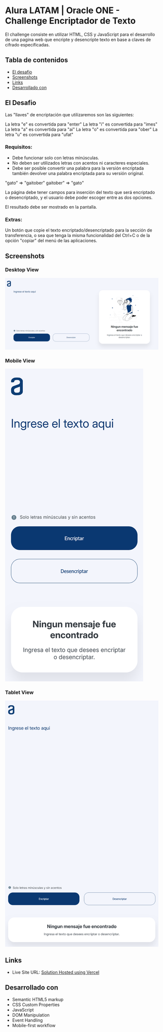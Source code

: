 # Alura LATAM | Oracle ONE - Challenge Encriptador de Texto

El challenge consiste en utilizar HTML, CSS y JavaScript para el desarrollo de una pagina web que encripte y desencripte texto en base a claves de cifrado especificadas.

## Tabla de contenidos

- [El desafio](#el-desafio)
- [Screenshots](#screenshots)
- [Links](#links)
- [Desarrollado con](#desarrollado-con)

## El Desafio

Las "llaves" de encriptación que utilizaremos son las siguientes:

La letra "e" es convertida para "enter"
La letra "i" es convertida para "imes"
La letra "a" es convertida para "ai"
La letra "o" es convertida para "ober"
La letra "u" es convertida para "ufat"

### Requisitos:

- Debe funcionar solo con letras minúsculas.
- No deben ser utilizados letras con acentos ni caracteres especiales.
- Debe ser posible convertir una palabra para la versión encriptada también devolver una palabra encriptada para su versión original.

"gato" => "gaitober"
gaitober" => "gato"

La página debe tener campos para inserción del texto que será encriptado o desencriptado, y el usuario debe poder escoger entre as dos opciones.

El resultado debe ser mostrado en la pantalla.

### Extras:

Un botón que copie el texto encriptado/desencriptado para la sección de transferencia, o sea que tenga la misma funcionalidad del Ctrl+C o de la opción "copiar" del menú de las aplicaciones.

## Screenshots

### Desktop View

![](./screenshots/desktop-empty.png)

### Mobile View

![](./screenshots/mobile-empty.png)

### Tablet View

![](./screenshots/tablet-empty.png)

## Links

- Live Site URL: [Solution Hosted using Vercel](https://text-encrypter-alura-challenge.vercel.app/)

## Desarrollado con

- Semantic HTML5 markup
- CSS Custom Properties
- JavaScript
- DOM Manipulation
- Event Handling
- Mobile-first workflow
